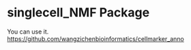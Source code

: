 # singlecell_NMF Package

You can use it.
https://github.com/wangzichenbioinformatics/cellmarker_anno

